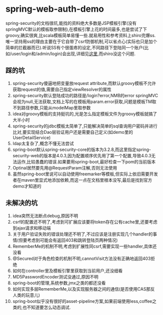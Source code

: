 # spring-web-auth-demo

spring-security的文档很坑,能找的资料绝大多数是JSP模板引擎(没有springMVC默认的模板取参限制),在模板引擎上花的时间最多,也是尝试了下groovy,确实很爽,比scala模板简单易懂一些.就易用性和参考资料上shiro完爆ss.唯一坚持用ss的理由主要在于它自带了csrf防御机制,可以省点心(实际也只是加个简单的拦截器而已).听说SS有个很蛋疼的设定,不同路径下登陆同一个账户(比如/user/login和/admin/login)会出现,详细见[这里](http://blog.csdn.net/liufeng520/article/details/40615925),而shiro没这个问题.

## 踩的坑

1. spring-security傻逼地把变量放request attribute,而默认groovy模板不允许获取request的值,需要自己指定viewResolver的属性
2. spring-security默认登陆成功的路径是/login?error,NMB的error springMVC会视为null,无法获取,文档上写的在模板用param.error获取,问题是模板TM取不到路径参数,只能从modelMap里取参数
3. idea对groovy模板的支持挺坑的,光是怎么指定模板文件为groovy模板就搞了大半小时
4. spring-security的jdbc模板太简单了,只能解决简单的sql查询用户密码并进行比对,要实现结合Dao层验证用户还是需要自己定义(如demo里的UserDetailService)
5. ldap太复杂了,概念不懂无法尝试
6. spring-boot默认spring-security-core的版本为3.2.8,而这里指定spring-security-web的版本是4.0.3,因为配置顺序优先用了第一个配置,导致4.0.3无法运作,比较愚蠢的错误.如果要用spring-boot,最好检查一下pom的当前版本
7. Optinal居然要先用@RequestParam注解,否则无法使用
8. 虽然spring-boot里说可以自动使用freemarker等模板,但实际上依旧需要开发者在maven里显式地添加依赖,而这一点在文档里根本没写,最后是找到官方demo才知道的

## 未解决的坑

1. idea突然无法断点debug,原因不明
2. csrf的配置还不明了,考虑到可扩展应该要将token存在公有cache里,还要考虑到ajax请求和移动端
3. 关于用户验证失败的错误处理还不明了,不过应该是注册实现几个handler的事情(但要考虑到可能会有返回403和跳转登陆页两种情况)
4. RememberMe的机制不明,考虑到扩展性同csrf,需要实现一些handler,具体还没看
5. @Secured对于角色检查的机制不明,cannotVisit方法没有正确地返回403拒绝
6. 如何在controller里及模板引擎里获取到当前用户,还没细看
7. MD5PasswordEncoder测试没通过,原因不明
8. spring-boot的管理,系统参数,jmx之类的都还没看
9. 如何实现多层RememberMe,以及实现服务器之间的通信(是否使用CAS那反人类的玩意儿)
10. spring-boot似乎没有很好的asset-pipeline方案,如果前端使用less,coffee之类的,也不知道要怎么动态调试.